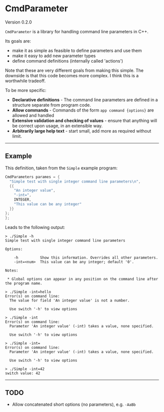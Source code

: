 CmdParameter
============

Version 0.2.0

`CmdParameter` is a library for handling command line parameters in C++.

Its goals are:

  - make it as simple as feasible to define parameters and use them
  - make it easy to add new parameter types
  - define command definitions (internally called 'actions')

 Note that these are very different goals from making this simple.
 The downside is that this code becomes more complex. I think this is a worthwhile tradeoff.
 
To be more specific:

 - **Declarative definitions** - The command line parameters are defined in a structure separate from program code.
 - **Allow commands** - Commands of the form `app command {options}` are allowed and handled
 - **Extensive validation and checking of values** - ensure that anything will be correct upon usage, in an extensible way.
 - **Arbitrarily large help text** - start small, add more as required without limit.

-----

## Example

This definition, taken from the `Simple` example program:

```c++
CmdParameters parames = {
  "Simple test with single integer command line parameters\n",
  {{
    "An integer value",
    "-int=",
    INTEGER,
    "This value can be any integer"
  }}
};
};
```

Leads to the following output:

```
> ./Simple -h
Simple test with single integer command line parameters

Options:

    -h          Show this information. Overrides all other parameters.
    -int=<num>  This value can be any integer; default '0'.

Notes:

 * Global options can appear in any position on the command line after the program name.

> ./Simple -int=hello
Error(s) on command line:
  The value for field 'An integer value' is not a number.

  Use switch '-h' to view options

> ./Simple -int
Error(s) on command line:
  Parameter 'An integer value' (-int) takes a value, none specified.

  Use switch '-h' to view options

> ./Simple -int=
Error(s) on command line:
  Parameter 'An integer value' (-int) takes a value, none specified.

  Use switch '-h' to view options

> ./Simple -int=42
switch value: 42

```

-----

## TODO

- Allow concatenated short options (no parameters), e.g. `-AaBb`
